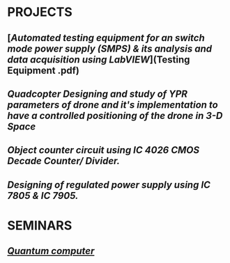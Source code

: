 # PROJECTS
## [_Automated testing equipment for an switch mode power supply (SMPS) & its analysis and 	data acquisition using LabVIEW_](Testing Equipment .pdf)

## _Quadcopter Designing and study of YPR parameters of drone and it's implementation to have a controlled positioning of the drone in 3-D Space_

## _Object counter circuit using IC 4026 CMOS Decade Counter/ Divider._

## _Designing of regulated power supply using IC 7805 \& IC 7905._

# SEMINARS

## [_Quantum computer_](https://github.com/omkarbhoite25/Omkar/raw/master/Quantum%20Computer.pdf)
